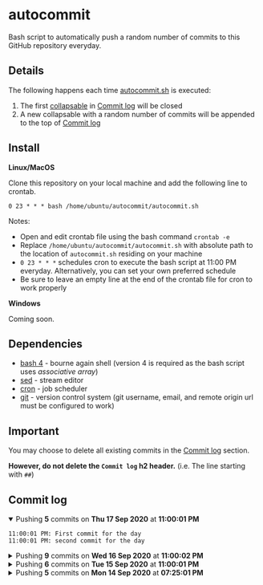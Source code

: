 # autocommit

Bash script to automatically push a random number of commits to this GitHub repository everyday.

## Details

The following happens each time [autocommit.sh](./autocommit.sh) is executed:
1. The first [collapsable](https://gist.github.com/pierrejoubert73/902cc94d79424356a8d20be2b382e1ab) in [Commit log](#commit-log) will be closed
1. A new collapsable with a random number of commits will be appended to the top of [Commit log](#commit-log)

## Install

__Linux/MacOS__

Clone this repository on your local machine and add the following line to crontab.
```
0 23 * * * bash /home/ubuntu/autocommit/autocommit.sh
```

Notes:
- Open and edit crontab file using the bash command `crontab -e`
- Replace `/home/ubuntu/autocommit/autocommit.sh` with absolute path to the location of `autocommit.sh` residing on your machine
- `0 23 * * *` schedules cron to execute the bash script at 11:00 PM everyday. Alternatively, you can set your own preferred schedule
- Be sure to leave an empty line at the end of the crontab file for cron to work properly

__Windows__

Coming soon.

## Dependencies

- [bash 4](https://www.gnu.org/software/bash/) - bourne again shell (version 4 is required as the bash script uses _associative array_)
- [sed](https://www.gnu.org/software/sed/manual/sed.html) - stream editor
- [cron](https://en.wikipedia.org/wiki/Cron) - job scheduler
- [git](https://www.git-scm.com) - version control system (git username, email, and remote origin url must be configured to work)

## Important

You may choose to delete all existing commits in the [Commit log](#commit-log) section.

__However, do not delete the `Commit log` h2 header.__ (i.e. The line starting with `##`)

## Commit log

<details open>
    <summary>Pushing <b>5</b> commits on <b>Thu 17 Sep 2020</b> at <b>11:00:01 PM</b></summary>

    11:00:01 PM: First commit for the day
    11:00:01 PM: second commit for the day
</details>

<details>
    <summary>Pushing <b>9</b> commits on <b>Wed 16 Sep 2020</b> at <b>11:00:02 PM</b></summary>

    11:00:02 PM: First commit for the day
    11:00:02 PM: Second commit for the day
    11:00:02 PM: Third commit for the day
    11:00:02 PM: Fourth commit for the day
    11:00:02 PM: Fifth commit for the day
    11:00:02 PM: Sixth commit for the day
    11:00:02 PM: Seventh commit for the day
    11:00:02 PM: Eighth commit for the day
    11:00:02 PM: Ninth commit for the day
</details>

<details>
    <summary>Pushing <b>6</b> commits on <b>Tue 15 Sep 2020</b> at <b>11:00:01 PM</b></summary>

    11:00:01 PM: First commit for the day
    11:00:01 PM: Second commit for the day
    11:00:01 PM: Third commit for the day
    11:00:01 PM: Fourth commit for the day
    11:00:01 PM: Fifth commit for the day
    11:00:01 PM: Sixth commit for the day
</details>

<details>
    <summary>Pushing <b>5</b> commits on <b>Mon 14 Sep 2020</b> at <b>07:25:01 PM</b></summary>

    07:25:01 PM: First commit for the day
    07:25:01 PM: Second commit for the day
    07:25:01 PM: Third commit for the day
    07:25:01 PM: Fourth commit for the day
    07:25:01 PM: Fifth commit for the day
</details>
